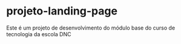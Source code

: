 # projeto-landing-page
Este é um projeto de desenvolvimento do módulo base do curso de tecnologia da escola DNC
